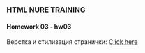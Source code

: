 ### HTML NURE TRAINING

#### Homework 03 - hw03

Верстка и стилизация странички: [Click here](https://olenaelf.github.io/nure_hw_03/)
